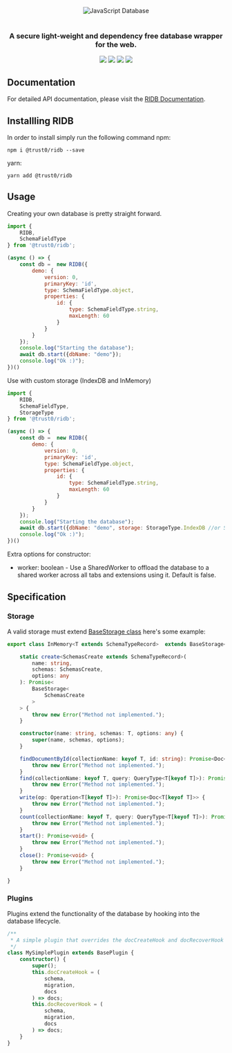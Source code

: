 <p align="center">
  <img src="https://cdn.jsdelivr.net/gh/trust0-project/ridb@latest/docs/logo.svg" alt="JavaScript Database" />
  <br />
  <br />
  <h3 align="center">A secure light-weight and dependency free database wrapper for the web.</h3>
</p>
<p align="center">
    <a href="https://github.com/trust0-project/RIDB/releases"><img src="https://img.shields.io/github/v/release/trust0-project/ridb?color=%23ff00a0&include_prereleases&label=version&sort=semver&style=flat-square"></a>
    <a href="#"><img src="https://img.shields.io/npm/types/rxdb?style=flat-square"></a>
    <a href="https://raw.githubusercontent.com/trust0-project/RIDB/refs/heads/main/LICENSE"><img src="https://img.shields.io/github/license/trust0-project/ridb?style=flat-square"></a>
    <a href="https://www.npmjs.com/package/@trust0/ridb"><img src="https://img.shields.io/npm/dm/@trust0/ridb?color=c63a3b&style=flat-square"></a>   
</p>

## Documentation
For detailed API documentation, please visit the [RIDB Documentation](https://github.com/trust0-project/RIDB/blob/main/packages/ridb/docs/README.md).

## Installling RIDB
In order to install simply run the following command
npm:
``` 
npm i @trust0/ridb --save
```

yarn:

``` 
yarn add @trust0/ridb
```

## Usage
Creating your own database is pretty straight forward.

```javascript
import {
    RIDB,
    SchemaFieldType
} from '@trust0/ridb';

(async () => {
    const db =  new RIDB({
        demo: {
            version: 0,
            primaryKey: 'id',
            type: SchemaFieldType.object,
            properties: {
                id: {
                    type: SchemaFieldType.string,
                    maxLength: 60
                }
            }
        }
    });
    console.log("Starting the database");
    await db.start({dbName: "demo"});
    console.log("Ok :)");
})()
```

Use with custom storage (IndexDB and InMemory)

```javascript
import {
    RIDB,
    SchemaFieldType,
    StorageType
} from '@trust0/ridb';

(async () => {
    const db =  new RIDB({
        demo: {
            version: 0,
            primaryKey: 'id',
            type: SchemaFieldType.object,
            properties: {
                id: {
                    type: SchemaFieldType.string,
                    maxLength: 60
                }
            }
        }
    });
    console.log("Starting the database");
    await db.start({dbName: "demo", storage: StorageType.IndexDB //or StorageType.InMemory});
    console.log("Ok :)");
})()
```

Extra options for constructor:

* worker: boolean - Use a SharedWorker to offload the database to a shared worker across all tabs and extensions using it.
Default is false.

## Specification

### Storage
A valid storage must extend [BaseStorage class](https://github.com/trust0-project/RIDB/blob/main/docs/namespaces/RIDBTypes/classes/BaseStorage.md)
here's some example:

```typescript
export class InMemory<T extends SchemaTypeRecord>  extends BaseStorage<T> {

    static create<SchemasCreate extends SchemaTypeRecord>(
        name: string,
        schemas: SchemasCreate,
        options: any
    ): Promise<
        BaseStorage<
            SchemasCreate
        >
    > {
        throw new Error("Method not implemented.");
    }

    constructor(name: string, schemas: T, options: any) {
        super(name, schemas, options);
    }

    findDocumentById(collectionName: keyof T, id: string): Promise<Doc<T[keyof T]> | null> {
        throw new Error("Method not implemented.");
    }
    find(collectionName: keyof T, query: QueryType<T[keyof T]>): Promise<Doc<T[keyof T]>[]> {
        throw new Error("Method not implemented.");
    }
    write(op: Operation<T[keyof T]>): Promise<Doc<T[keyof T]>> {
        throw new Error("Method not implemented.");
    }
    count(collectionName: keyof T, query: QueryType<T[keyof T]>): Promise<number> {
        throw new Error("Method not implemented.");
    }
    start(): Promise<void> {
        throw new Error("Method not implemented.");
    }
    close(): Promise<void> {
        throw new Error("Method not implemented.");
    }

}
```

### Plugins
Plugins extend the functionality of the database by hooking into the database lifecycle.

```typescript
/**
 * A simple plugin that overrides the docCreateHook and docRecoverHook methods.
 */
class MySimplePlugin extends BasePlugin {
    constructor() {
        super();
        this.docCreateHook = (
            schema,
            migration,
            docs
        ) => docs;
        this.docRecoverHook = (
            schema,
            migration,
            docs
        ) => docs;
    }
}
```